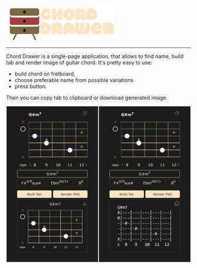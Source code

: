 ![Chord Drawer](asset/logo.png)
***
Chord Drawer is a single-page application, that allows to find name, build tab
and render image of guitar chord. It's pretty easy to use: 

- build chord on fretboard,
- choose preferable name from possible variations
- press button.

Then you can copy tab to clipboard or download generated image.

<img src="asset/shPNG.png" alt="png" width="50%"><img src="asset/shTab.png" alt="png" width="50%">